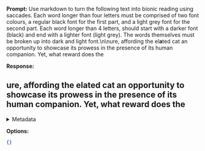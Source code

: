 **Prompt:**
Use markdown to turn the following text into bionic reading using saccades. Each word longer than four letters must be comprised of two font colours, a regular black font for the first part, and a light grey font for the second part. Each word longer than 4 letters, should start with a darker font (black) and end with a lighter font (light grey). The words themselves must be broken up into dark and light font.\n\nure, affording the el**a**ted cat an opportunity to showcase its prowess in the presence of its human companion. Yet, what reward does the

**Response:**
## ure, aff**o**r**d**ing the el**a**ted cat an opp**o**rt**u**nity to sh**o**wcase its pr**o**wess in the presence of its human c**o**mpani**o**n. Yet, what rew**a**rd does the

<details><summary>Metadata</summary>

- Duration: 2618 ms
- Datetime: 2023-09-16T10:21:04.730579
- Model: gpt-3.5-turbo-0613

</details>

**Options:**
```json
{}
```

